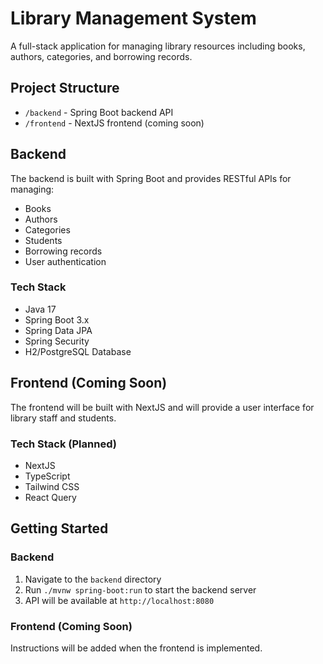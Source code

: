 # Library Management System

A full-stack application for managing library resources including books, authors, categories, and borrowing records.

## Project Structure

- `/backend` - Spring Boot backend API
- `/frontend` - NextJS frontend (coming soon)

## Backend

The backend is built with Spring Boot and provides RESTful APIs for managing:
- Books
- Authors
- Categories
- Students
- Borrowing records
- User authentication

### Tech Stack
- Java 17
- Spring Boot 3.x
- Spring Data JPA
- Spring Security
- H2/PostgreSQL Database

## Frontend (Coming Soon)

The frontend will be built with NextJS and will provide a user interface for library staff and students.

### Tech Stack (Planned)
- NextJS
- TypeScript
- Tailwind CSS
- React Query

## Getting Started

### Backend
1. Navigate to the `backend` directory
2. Run `./mvnw spring-boot:run` to start the backend server
3. API will be available at `http://localhost:8080`

### Frontend (Coming Soon)
Instructions will be added when the frontend is implemented.